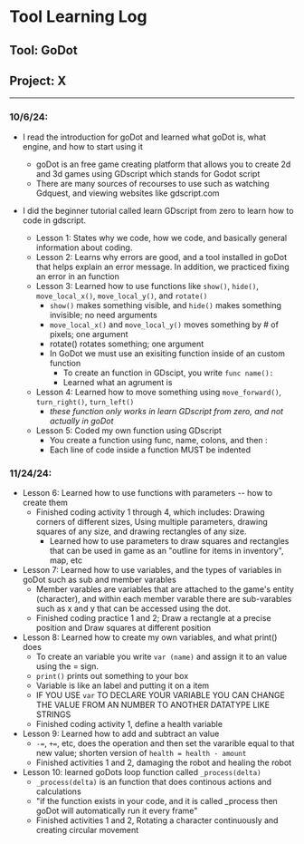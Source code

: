 # Tool Learning Log

## Tool: **GoDot**

## Project: **X**

---

### 10/6/24:
* I read the introduction for goDot and learned what goDot is, what engine, and how to start using it
  * goDot is an free game creating platform that allows you to create 2d and 3d games using GDscript which stands for Godot script
  * There are many sources of recourses to use such as watching Gdquest, and viewing websites like gdscript.com

* I did the beginner tutorial called learn GDscript from zero to learn how to code in gdscript.
  * Lesson 1: States why we code, how we code, and basically general information about coding.
  * Lesson 2: Learns why errors are good, and a tool installed in goDot that helps explain an error message. In addition, we practiced fixing an error in an function
  * Lesson 3: Learned how to use functions like `show()`, `hide()`, `move_local_x()`, `move_local_y()`, and `rotate()`
    * `show()` makes something visible, and `hide()` makes something invisible; no need arguments
    * `move_local_x()` and `move_local_y()` moves something by # of pixels; one argument
    * rotate() rotates something; one argument
    * In GoDot we must use an exisiting function inside of an custom function
      * To create an function in GDscipt, you write `func name():`
      * Learned what an agrument is 
  * Lesson 4: Learned how to move something using `move_forward()`, `turn_right()`, `turn_left()`
    * *these function only works in learn GDscript from zero, and not actually in goDot*
  * Lesson 5: Coded my own function using GDscript
    * You create a function using func, name, colons, and then :
    * Each line of code inside a function MUST be indented



### 11/24/24:

* Lesson 6: Learned how to use functions with parameters -- how to create them
  * Finished coding activity 1 through 4, which includes: Drawing corners of different sizes, Using multiple parameters, drawing squares of any size, and drawing rectangles of any size.
     * Learned how to use parameters to draw squares and rectangles that can be used in game as an "outline for items in inventory", map, etc
* Lesson 7: Learned how to use variables, and the types of variables in goDot such as sub and member varables
  * Member varables are variables that are attached to the game's entity (character), and within each member varable there are sub-varables such as x and y that can be accessed using the dot.
  * Finished coding practice 1 and 2; Draw a rectangle at a precise position and Draw squares at different position
* Lesson 8: Learned how to create my own variables, and what print() does
  * To create an variable you write `var (name)` and assign it to an value using the = sign.
  * `print()` prints out something to your box
  * Variable is like an label and putting it on a item
  * IF YOU USE `var` TO DECLARE YOUR VARIABLE YOU CAN CHANGE THE VALUE FROM AN NUMBER TO ANOTHER DATATYPE LIKE STRINGS
  * Finished coding activity 1, define a health variable
* Lesson 9: Learned how to add and subtract an value
  * `-=`, `+=`, etc, does the operation and then set the vararible equal to that new value; shorten version of `health = health - amount`
  * Finished activities 1 and 2, damaging the robot and healing the robot
* Lesson 10: learned goDots loop function called `_process(delta)`
  * `_process(delta)` is an function that does continous actions and calculations
  * "if the function exists in your code, and it is called _process then goDot will automatically run it every frame"
  * Finished activities 1 and 2, Rotating a character continuously and creating circular movement
<!-- 
* Links you used today (websites, videos, etc)
* Things you tried, progress you made, etc
* Challenges, a-ha moments, etc
* Questions you still have
* What you're going to try next
-->
